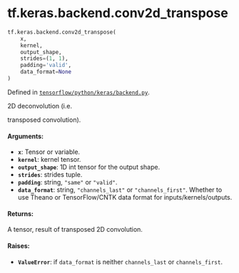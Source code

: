 <div itemscope itemtype="http://developers.google.com/ReferenceObject">
<meta itemprop="name" content="tf.keras.backend.conv2d_transpose" />
<meta itemprop="path" content="Stable" />
</div>

# tf.keras.backend.conv2d_transpose

``` python
tf.keras.backend.conv2d_transpose(
    x,
    kernel,
    output_shape,
    strides=(1, 1),
    padding='valid',
    data_format=None
)
```



Defined in [`tensorflow/python/keras/backend.py`](/code/stable/tensorflow/python/keras/backend.py).

2D deconvolution (i.e.

transposed convolution).

#### Arguments:

* <b>`x`</b>: Tensor or variable.
* <b>`kernel`</b>: kernel tensor.
* <b>`output_shape`</b>: 1D int tensor for the output shape.
* <b>`strides`</b>: strides tuple.
* <b>`padding`</b>: string, `"same"` or `"valid"`.
* <b>`data_format`</b>: string, `"channels_last"` or `"channels_first"`.
        Whether to use Theano or TensorFlow/CNTK data format
        for inputs/kernels/outputs.


#### Returns:

A tensor, result of transposed 2D convolution.


#### Raises:

* <b>`ValueError`</b>: if `data_format` is neither `channels_last` or
    `channels_first`.